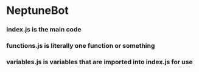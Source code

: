 # NeptuneBot
### index.js is the main code
### functions.js is literally one function or something 
### variables.js is variables that are imported into index.js for use
